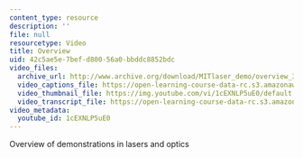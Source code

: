 ```yaml
---
content_type: resource
description: ''
file: null
resourcetype: Video
title: Overview
uid: 42c5ae5e-7bef-d800-56a0-bbddc8852bdc
video_files:
  archive_url: http://www.archive.org/download/MITlaser_demo/overview_300k.mp4
  video_captions_file: https://open-learning-course-data-rc.s3.amazonaws.com/res-6-006-video-demonstrations-in-lasers-and-optics-spring-2008/5c14b2709102524cb16732f58f422735_1cEXNLP5uE0.vtt
  video_thumbnail_file: https://img.youtube.com/vi/1cEXNLP5uE0/default.jpg
  video_transcript_file: https://open-learning-course-data-rc.s3.amazonaws.com/res-6-006-video-demonstrations-in-lasers-and-optics-spring-2008/b0233861936a33ca5fe43067507fadd2_1cEXNLP5uE0.pdf
video_metadata:
  youtube_id: 1cEXNLP5uE0
---
```


Overview of demonstrations in lasers and optics
